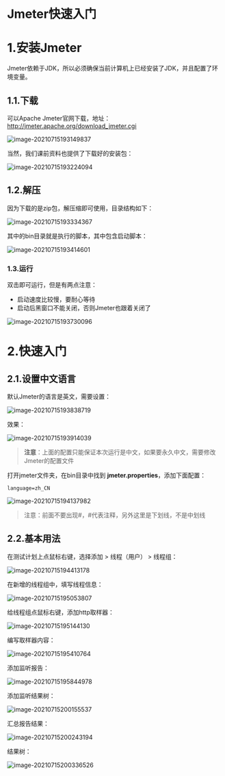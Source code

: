 # Jmeter快速入门







# 1.安装Jmeter

Jmeter依赖于JDK，所以必须确保当前计算机上已经安装了JDK，并且配置了环境变量。



## 1.1.下载

可以Apache Jmeter官网下载，地址：http://jmeter.apache.org/download_jmeter.cgi

![image-20210715193149837](.assets/Jmeter快速入门/image-20210715193149837.png)



当然，我们课前资料也提供了下载好的安装包：

![image-20210715193224094](.assets/Jmeter快速入门/image-20210715193224094.png)



## 1.2.解压

因为下载的是zip包，解压缩即可使用，目录结构如下：

![image-20210715193334367](.assets/Jmeter快速入门/image-20210715193334367.png)

其中的bin目录就是执行的脚本，其中包含启动脚本：

![image-20210715193414601](.assets/Jmeter快速入门/image-20210715193414601.png)

### 1.3.运行

双击即可运行，但是有两点注意：

- 启动速度比较慢，要耐心等待
- 启动后黑窗口不能关闭，否则Jmeter也跟着关闭了

![image-20210715193730096](.assets/Jmeter快速入门/image-20210715193730096.png)



# 2.快速入门



## 2.1.设置中文语言

默认Jmeter的语言是英文，需要设置：

![image-20210715193838719](.assets/Jmeter快速入门/image-20210715193838719.png)

效果：

![image-20210715193914039](.assets/Jmeter快速入门/image-20210715193914039.png)



> **注意**：上面的配置只能保证本次运行是中文，如果要永久中文，需要修改Jmeter的配置文件



打开jmeter文件夹，在bin目录中找到 **jmeter.properties**，添加下面配置：

```properties
language=zh_CN
```

![image-20210715194137982](.assets/Jmeter快速入门/image-20210715194137982.png)



> 注意：前面不要出现#，#代表注释，另外这里是下划线，不是中划线





## 2.2.基本用法

在测试计划上点鼠标右键，选择添加 > 线程（用户） > 线程组：

![image-20210715194413178](.assets/Jmeter快速入门/image-20210715194413178.png)

在新增的线程组中，填写线程信息：

![image-20210715195053807](.assets/Jmeter快速入门/image-20210715195053807.png)



给线程组点鼠标右键，添加http取样器：

![image-20210715195144130](.assets/Jmeter快速入门/image-20210715195144130.png)



编写取样器内容：

![image-20210715195410764](.assets/Jmeter快速入门/image-20210715195410764.png)



添加监听报告：

![image-20210715195844978](.assets/Jmeter快速入门/image-20210715195844978.png)

添加监听结果树：

![image-20210715200155537](.assets/Jmeter快速入门/image-20210715200155537.png)



汇总报告结果：

![image-20210715200243194](.assets/Jmeter快速入门/image-20210715200243194.png)

结果树：

![image-20210715200336526](.assets/Jmeter快速入门/image-20210715200336526.png)

